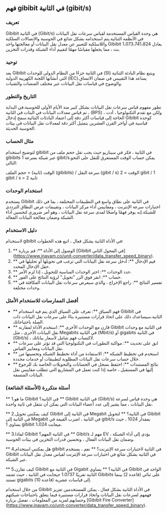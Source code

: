 ## فهم gibibit في الثانية (gibit/s)

### تعريف
Gibibit في الثانية (Gibit/s) هي وحدة القياس المستخدمة لقياس سرعات نقل البيانات في الأنظمة الثنائية.يتم استخدامه بشكل شائع في الحوسبة والاتصالات السلكية واللاسلكية للتعبير عن معدل نقل البيانات أو معالجتها.واحد Gibibit يعادل 1،073،741،824 بت ، مما يجعلها مقياسًا مهمًا لتقييم أداء الشبكة وقدرات التخزين.

### توحيد
يعد Gibibit في الثانية جزءًا من النظام الدولي للوحدات (SI) ويتبع نظام البادئة الثنائية التي أنشأتها اللجنة الكهربية الدولية (IEC).يساعد هذا التقييس في ضمان الاتساق والوضوح في قياسات نقل البيانات عبر مختلف المنصات والتقنيات.

### التاريخ والتطور
تطور مفهوم قياس سرعات نقل البيانات بشكل كبير منذ الأيام الأولى للحوسبة.في البداية ، تم قياس معدلات البيانات في البتات في الثانية (BPS) ، ولكن مع تقدم التكنولوجيا ، أدت الحاجة إلى قياسات أكثر دقة إلى اعتماد البادئات الثنائية.سمح إدخال Gibibit كوحدة قياسية في أواخر القرن العشرين بتمثيل أكثر دقة لمعدلات نقل البيانات في بيئات الحوسبة الحديثة.

### مثال الحساب
لتوضيح استخدام gibibit في الثانية ، فكر في سيناريو حيث يجب نقل حجم ملف من gibibits عبر شبكة بسرعة 1 gibit/s.يمكن حساب الوقت المستغرق للنقل على النحو التالي:

الوقت (ثانية) = حجم الملف (gibibits) / سرعة النقل (gibit / s)
الوقت = 2 gibit / 1 gibit / s = 2 ثانية

### استخدام الوحدات
يستخدم Gibibit في الثانية على نطاق واسع في التطبيقات المختلفة ، بما في ذلك اختبارات سرعة الإنترنت ، ومقاييس أداء مركز البيانات ، وتقييمات عرض النطاق الترددي للشبكة.إنه يوفر فهمًا واضحًا لمدى سرعة نقل البيانات ، وهو أمر ضروري لتحسين أداء الشبكة وضمان معالجة البيانات الفعالة.

### دليل الاستخدام
لاستخدام gibibit في الأداة الثانية بشكل فعال ، اتبع هذه الخطوات:

1. ** الوصول إلى الأداة **: قم بزيارة [Gibibit في المحول الثاني] (https://www.inayam.co/unit-converter/data_transfer_speed_binary).
2. ** قيم الإدخال **: أدخل سرعة نقل البيانات التي ترغب في تحويلها أو تحليلها في حقل الإدخال المحدد.
3. ** حدد الوحدات **: اختر الوحدات المناسبة للتحويل ، إذا لزم الأمر.
4. ** حساب **: انقر فوق الزر "تحويل" لرؤية النتائج على الفور.
5. ** تفسير النتائج **: راجع الإخراج ، والذي سيعرض سرعات نقل البيانات المكافئة في وحدات مختلفة.

### أفضل الممارسات للاستخدام الأمثل
- ** فهم السياق **: تعرف على السياق الذي يتم فيه استخدام Gibibit في الثانية.سيساعدك ذلك على اتخاذ قرارات مستنيرة بناءً على سرعات نقل البيانات ذات الصلة باحتياجاتك.
- ** قارن مع الوحدات الأخرى **: استخدم الأداة لمقارنة Gibibit في الثانية مع وحدات نقل البيانات الأخرى ، مثل Megabits في الثانية (Mbit/s) أو gigabits في الثانية (Gbit/s) ، لاكتساب فهم شامل لأسعار بياناتك.
- ** ابق على تحديث **: مواكبة التطورات في التكنولوجيا التي قد تؤثر على سرعات نقل البيانات ومعايير القياس.
- ** استخدم في تخطيط الشبكة **: الاستفادة من أداة تخطيط الشبكة وتحسينها من خلال حساب سرعات نقل البيانات المطلوبة لتطبيقات أو خدمات محددة.
- ** نتائج المستندات **: احتفظ بسجل في الحسابات والتحويلات الخاصة بك للرجوع إليها في المستقبل ، خاصة إذا كنت تعمل في المشاريع التي تتطلب مقاييس نقل البيانات المتسقة.

### أسئلة متكررة (الأسئلة الشائعة)

** 1.ما هو Gibibit في الثانية؟ **
Gibibit في الثانية (Gibit/s) هي وحدة قياس لسرعة نقل البيانات ، مما يشير إلى عدد أعضاء البيانات التي يمكن أن تنتقل في ثانية واحدة.

** 2.كيف يمكنني تحويل Gibibit في الثانية إلى Megabit في الثانية؟ **
لتحويل Gibibit في الثانية إلى Megabit في الثانية ، اضرب القيمة في gibit/s بمقدار 1024 ، حيث يساوي 1 gibibit 1،024 ميغابت.

** 3.لماذا Gibibit في الثانية المهم؟ **
Gibit/s مهم لـ EV يؤدي إلى أداء الشبكة ، وضمان نقل البيانات الفعال ، وتحسين قدرات التخزين في بيئات الحوسبة.

** 4.هل يمكنني استخدام gibibit في الثانية لاختبارات سرعة الإنترنت؟ **
نعم ، يستخدم Gibibit في الثانية بشكل شائع في اختبارات سرعة الإنترنت لقياس معدل نقل البيانات عبر الشبكة.

** 5.كيف تقارن Gibibit في الثانية مع Gigabit في الثانية؟ **
يساوي Gibibit الواحد في الثانية تقريبًا 1.0737 جيجابت في الثانية ، حيث تعتمد Gibibits على ثنائي (قاعدة 2) بينما تستند gigabits إلى قياسات عشرية (قاعدة 10).

من خلال استخدام Gibibit في الأداة الثانية بشكل فعال ، يمكن للمستخدمين تعزيز فهمهم لسرعات نقل البيانات واتخاذ قرارات مستنيرة فيما يتعلق باحتياجات شبكتهم وحسابهم.لمزيد من المعلومات ، تفضل بزيارة [Gibibit Fire Converter] (https://www.inayam.co/unit-converter/data_transfer_speed_binary).